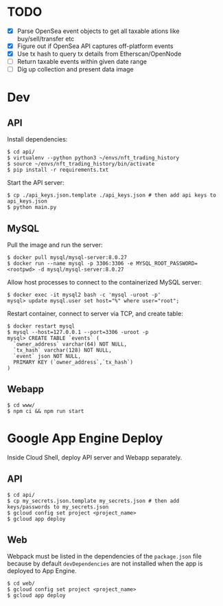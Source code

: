 # TODO

- [x] Parse OpenSea event objects to get all taxable ations like buy/sell/transfer etc
- [x] Figure out if OpenSea API captures off-platform events
- [x] Use tx hash to query tx details from Etherscan/OpenNode
- [ ] Return taxable events within given date range
- [ ] Dig up collection and present data image

# Dev

## API
Install dependencies:
```
$ cd api/
$ virtualenv --python python3 ~/envs/nft_trading_history
$ source ~/envs/nft_trading_history/bin/activate
$ pip install -r requirements.txt
```

Start the API server:
```
$ cp ./api_keys.json.template ./api_keys.json # then add api keys to api_keys.json
$ python main.py
```

## MySQL

Pull the image and run the server:
```
$ docker pull mysql/mysql-server:8.0.27
$ docker run --name mysql -p 3306:3306 -e MYSQL_ROOT_PASSWORD=<rootpwd> -d mysql/mysql-server:8.0.27
```

Allow host processes to connect to the containerized MySQL server:
```
$ docker exec -it mysql2 bash -c 'mysql -uroot -p'
mysql> update mysql.user set host="%" where user="root";
```

Restart container, connect to server via TCP, and create table:
```
$ docker restart mysql
$ mysql --host=127.0.0.1 --port=3306 -uroot -p
mysql> CREATE TABLE `events` (
  `owner_address` varchar(64) NOT NULL,
  `tx_hash` varchar(128) NOT NULL,
  `event` json NOT NULL,
  PRIMARY KEY (`owner_address`,`tx_hash`)
)
```

## Webapp
```
$ cd www/
$ npm ci && npm run start
```

# Google App Engine Deploy

Inside Cloud Shell, deploy API server and Webapp separately.

## API
```
$ cd api/
$ cp my_secrets.json.template my_secrets.json # then add keys/passwords to my_secrets.json
$ gcloud config set project <project_name>
$ gcloud app deploy
```

## Web
Webpack must be listed in the dependencies of the `package.json` file because by default `devDependencies` are not installed when the app is deployed to App Engine.

```
$ cd web/
$ gcloud config set project <project_name>
$ gcloud app deploy
```
